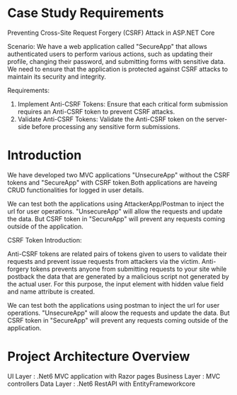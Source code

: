 # Case Study Requirements 
Preventing Cross-Site Request Forgery (CSRF) Attack in ASP.NET Core

Scenario: We have a web application called "SecureApp" that allows authenticated users to perform various actions, such as updating their profile, changing their password, and submitting forms with sensitive data. We need to ensure that the application is protected against CSRF attacks to maintain its security and integrity.

Requirements:
1.	Implement Anti-CSRF Tokens: Ensure that each critical form submission requires an Anti-CSRF token to prevent CSRF attacks.
2.	Validate Anti-CSRF Tokens: Validate the Anti-CSRF token on the server-side before processing any sensitive form submissions.
	
# Introduction 
 We have developed two MVC applications "UnsecureApp" without the CSRF tokens and "SecureApp" with CSRF token.Both applications are haveing CRUD functionalities for logged in user details.

 We can test both the applications using AttackerApp/Postman to inject the url for user operations. "UnsecureApp" will allow the requests and update the data. But  CSRF token in "SecureApp" will prevent any requests coming outside of the application.

CSRF Token Introduction:

Anti-CSRF tokens are related pairs of tokens given to users to validate their requests and prevent issue requests from attackers via the victim.
Anti-forgery tokens prevents anyone from submitting requests to your site while postback the data that are generated by a malicious script not generated by the actual user. For this purpose, the input element with hidden value field and name attribute is created.

 We can test both the applications using postman to inject the url for user operations. "UnsecureApp" will aloow the requests and update the data. But  CSRF token in "SecureApp" will prevent any requests coming outside of the application.

# Project Architecture Overview
 UI Layer :
 .Net6 MVC application with Razor pages
 Business Layer :
  MVC controllers 
 Data Layer :
  .Net6 RestAPI with EntityFrameworkcore
  




